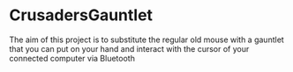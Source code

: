 # CrusadersGauntlet
The aim of this project is to substitute the regular old mouse with a gauntlet that you can put on your hand and interact with the cursor of your connected computer via Bluetooth
